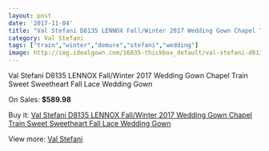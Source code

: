```yaml
---
layout: post
date: '2017-11-04'
title: "Val Stefani D8135 LENNOX Fall/Winter 2017 Wedding Gown Chapel Train Sweet Sweetheart Fall Lace Wedding Gown"
category: Val Stefani
tags: ["train","winter","demure","stefani","wedding"]
image: http://img.idealgown.com/16835-thickbox_default/val-stefani-d8135-lennox-fall-winter-2017-wedding-gown-chapel-train-sweet-sweetheart-fall-lace-wedding-gown.jpg
---
```

Val Stefani D8135 LENNOX Fall/Winter 2017 Wedding Gown Chapel Train Sweet Sweetheart Fall Lace Wedding Gown

On Sales: **$589.98**
<a href="https://www.idealgown.com/en/val-stefani/6682-val-stefani-d8135-lennox-fall-winter-2017-wedding-gown-chapel-train-sweet-sweetheart-fall-lace-wedding-gown.html"><amp-img layout="responsive" width="600" height="600" src="//img.idealgown.com/16835-thickbox_default/val-stefani-d8135-lennox-fall-winter-2017-wedding-gown-chapel-train-sweet-sweetheart-fall-lace-wedding-gown.jpg" alt="Val Stefani D8135 LENNOX Fall/Winter 2017 Wedding Gown Chapel Train Sweet Sweetheart Fall Lace Wedding Gown 0" /></a>
<a href="https://www.idealgown.com/en/val-stefani/6682-val-stefani-d8135-lennox-fall-winter-2017-wedding-gown-chapel-train-sweet-sweetheart-fall-lace-wedding-gown.html"><amp-img layout="responsive" width="600" height="600" src="//img.idealgown.com/16837-thickbox_default/val-stefani-d8135-lennox-fall-winter-2017-wedding-gown-chapel-train-sweet-sweetheart-fall-lace-wedding-gown.jpg" alt="Val Stefani D8135 LENNOX Fall/Winter 2017 Wedding Gown Chapel Train Sweet Sweetheart Fall Lace Wedding Gown 1" /></a>
<a href="https://www.idealgown.com/en/val-stefani/6682-val-stefani-d8135-lennox-fall-winter-2017-wedding-gown-chapel-train-sweet-sweetheart-fall-lace-wedding-gown.html"><amp-img layout="responsive" width="600" height="600" src="//img.idealgown.com/16836-thickbox_default/val-stefani-d8135-lennox-fall-winter-2017-wedding-gown-chapel-train-sweet-sweetheart-fall-lace-wedding-gown.jpg" alt="Val Stefani D8135 LENNOX Fall/Winter 2017 Wedding Gown Chapel Train Sweet Sweetheart Fall Lace Wedding Gown 2" /></a>

Buy it: [Val Stefani D8135 LENNOX Fall/Winter 2017 Wedding Gown Chapel Train Sweet Sweetheart Fall Lace Wedding Gown](https://www.idealgown.com/en/val-stefani/6682-val-stefani-d8135-lennox-fall-winter-2017-wedding-gown-chapel-train-sweet-sweetheart-fall-lace-wedding-gown.html "Val Stefani D8135 LENNOX Fall/Winter 2017 Wedding Gown Chapel Train Sweet Sweetheart Fall Lace Wedding Gown")

View more: [Val Stefani](https://www.idealgown.com/en/105-val-stefani "Val Stefani")
